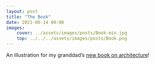 ```yaml
---
layout: post
title: "The Book"
date: 2021-06-14 00:00
images: 
    cover: ../assets/images/posts/Book-min.jpg
    top: ../../../assets/images/posts/Book.png
---
```

An illustration for my granddad’s <a href="https://www.nlobooks.ru/books/ocherki_vizualnosti/23210/">new book on architecture</a>!